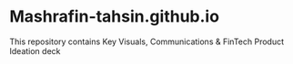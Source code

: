 # Mashrafin-tahsin.github.io
This repository contains Key Visuals, Communications &amp; FinTech Product Ideation deck
